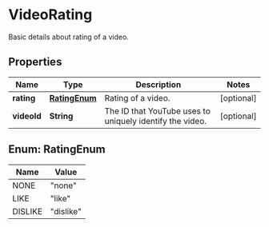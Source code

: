 

# VideoRating

Basic details about rating of a video.

## Properties

Name | Type | Description | Notes
------------ | ------------- | ------------- | -------------
**rating** | [**RatingEnum**](#RatingEnum) | Rating of a video. |  [optional]
**videoId** | **String** | The ID that YouTube uses to uniquely identify the video. |  [optional]



## Enum: RatingEnum

Name | Value
---- | -----
NONE | &quot;none&quot;
LIKE | &quot;like&quot;
DISLIKE | &quot;dislike&quot;



